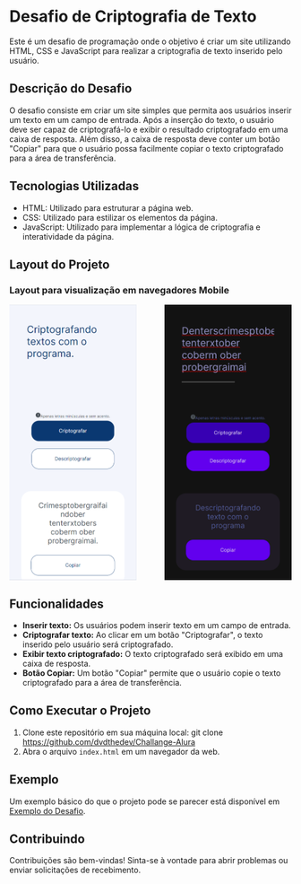 # Desafio de Criptografia de Texto

Este é um desafio de programação onde o objetivo é criar um site utilizando HTML, CSS e JavaScript para realizar a criptografia de texto inserido pelo usuário.

## Descrição do Desafio

O desafio consiste em criar um site simples que permita aos usuários inserir um texto em um campo de entrada. Após a inserção do texto, o usuário deve ser capaz de criptografá-lo e exibir o resultado criptografado em uma caixa de resposta. Além disso, a caixa de resposta deve conter um botão "Copiar" para que o usuário possa facilmente copiar o texto criptografado para a área de transferência.

## Tecnologias Utilizadas

- HTML: Utilizado para estruturar a página web.
- CSS: Utilizado para estilizar os elementos da página.
- JavaScript: Utilizado para implementar a lógica de criptografia e interatividade da página.

## Layout do Projeto

### Layout para visualização em navegadores Mobile
<div style="display: flex; justify-content: space-between;">
  <img src="Assets/Layout%20Mobile%201.png" alt="Layout para visualização em navegadores Mobile 1" width="45%">
  <img src="Assets/Layout%20Mobile%202.png" alt="Layout para visualização em navegadores Mobile 2" width="45%">
</div>


## Funcionalidades

- **Inserir texto:** Os usuários podem inserir texto em um campo de entrada.
- **Criptografar texto:** Ao clicar em um botão "Criptografar", o texto inserido pelo usuário será criptografado.
- **Exibir texto criptografado:** O texto criptografado será exibido em uma caixa de resposta.
- **Botão Copiar:** Um botão "Copiar" permite que o usuário copie o texto criptografado para a área de transferência.

## Como Executar o Projeto

1. Clone este repositório em sua máquina local:
git clone https://github.com/dvdthedev/Challange-Alura
2. Abra o arquivo `index.html` em um navegador da web.

## Exemplo

Um exemplo básico do que o projeto pode se parecer está disponível em [Exemplo do Desafio](#).

## Contribuindo

Contribuições são bem-vindas! Sinta-se à vontade para abrir problemas ou enviar solicitações de recebimento.


